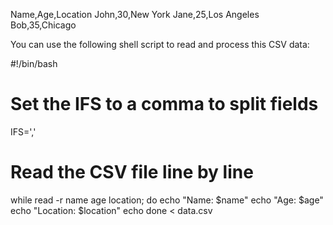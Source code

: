 Name,Age,Location
John,30,New York
Jane,25,Los Angeles
Bob,35,Chicago

You can use the following shell script to read and process this CSV data:

#!/bin/bash

# Set the IFS to a comma to split fields
IFS=','

# Read the CSV file line by line
while read -r name age location; do
    echo "Name: $name"
    echo "Age: $age"
    echo "Location: $location"
    echo
done < data.csv
